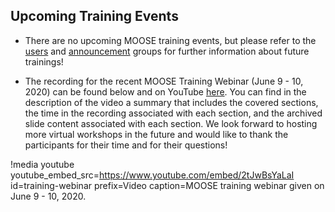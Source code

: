 ## Upcoming Training Events

- There are no upcoming MOOSE training events, but please refer to the [users](https://groups.google.com/forum/#!forum/moose-users) and [announcement](https://groups.google.com/forum/#!forum/moose-announce) groups for further information about future trainings!

- The recording for the recent MOOSE Training Webinar (June 9 - 10, 2020) can be found below and on YouTube [here](https://youtube.com/watch?v=2tJwBsYaLaI). You can find in the description of the video a summary that includes the covered sections, the time in the recording associated with each section, and the archived slide content associated with each section. We look forward to hosting more virtual workshops in the future and would like to thank the participants for their time and for their questions!

!media youtube youtube_embed_src=https://www.youtube.com/embed/2tJwBsYaLaI
               id=training-webinar
               prefix=Video
               caption=MOOSE training webinar given on June 9 - 10, 2020.
